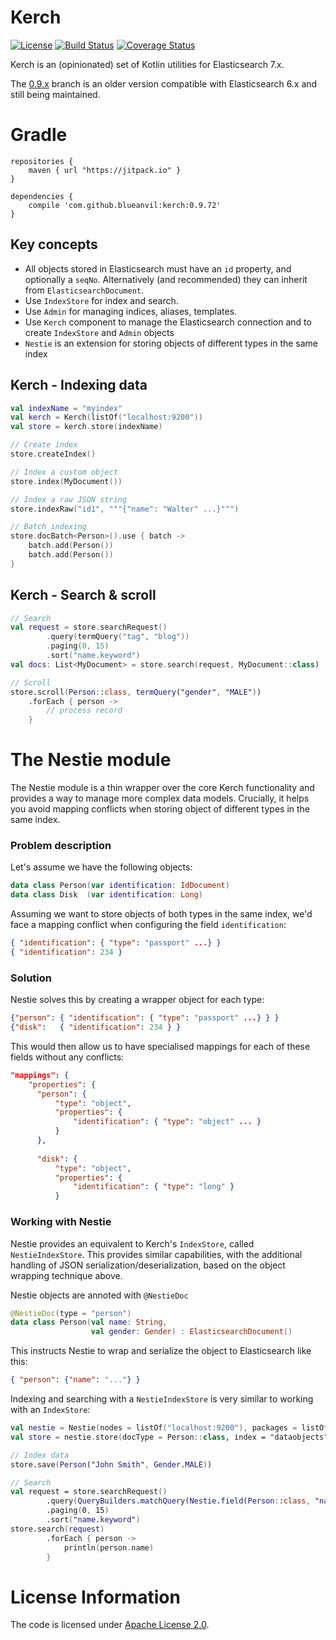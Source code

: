 # Kerch
[![License](https://img.shields.io/badge/License-Apache%202.0-blue.svg)](https://opensource.org/licenses/Apache-2.0)
[![Build Status](https://travis-ci.com/blueanvil/kerch.svg?branch=master)](https://travis-ci.com/blueanvil/kerch)
[![Coverage Status](https://coveralls.io/repos/github/blueanvil/kerch/badge.svg?branch=master)](https://coveralls.io/github/blueanvil/kerch?branch=master)

Kerch is an (opinionated) set of Kotlin utilities for Elasticsearch 7.x.

The [0.9.x](https://github.com/blueanvil/kerch/tree/0.9.x) branch is an older version compatible with Elasticsearch 6.x and still being maintained.

# Gradle

```
repositories {
    maven { url "https://jitpack.io" }
}

dependencies {
    compile 'com.github.blueanvil:kerch:0.9.72'
}
```

## Key concepts
* All objects stored in Elasticsearch must have an `id` property, and optionally a `seqNo`. Alternatively (and recommended) they can inherit from `ElasticsearchDocument`.
* Use `IndexStore` for index and search.
* Use `Admin` for managing indices, aliases, templates.
* Use `Kerch` component to manage the Elasticsearch connection and to create `IndexStore` and `Admin` objects 
* `Nestie` is an extension for storing objects of different types in the same index 

## Kerch - Indexing data
```kotlin
val indexName = "myindex"
val kerch = Kerch(listOf("localhost:9200"))
val store = kerch.store(indexName)

// Create index
store.createIndex()

// Index a custom object
store.index(MyDocument())

// Index a raw JSON string
store.indexRaw("id1", """{"name": "Walter" ...}""")

// Batch indexing
store.docBatch<Person>().use { batch ->
    batch.add(Person())
    batch.add(Person())
}
```

## Kerch - Search & scroll
```kotlin
// Search
val request = store.searchRequest()
        .query(termQuery("tag", "blog"))
        .paging(0, 15)
        .sort("name.keyword")
val docs: List<MyDocument> = store.search(request, MyDocument::class)

// Scroll
store.scroll(Person::class, termQuery("gender", "MALE"))
    .forEach { person ->
        // process record
    }
```

# The Nestie module
The Nestie module is a thin wrapper over the core Kerch functionality and provides a way
to manage more complex data models. Crucially, it helps you avoid mapping conflicts when
storing object of different types in the same index.

### Problem description
Let's assume we have the following objects:
```kotlin
data class Person(var identification: IdDocument)
data class Disk  (var identification: Long)
```

Assuming we want to store objects of both types in the same index, we'd face a mapping
conflict when configuring the field `identification`:
```json
{ "identification": { "type": "passport" ...} }
{ "identification": 234 }
```
### Solution
Nestie solves this by creating a wrapper object for each type:
```json
{"person": { "identification": { "type": "passport" ...} } }
{"disk":   { "identification": 234 } }
``` 

This would then allow us to have specialised mappings for each of these fields without any conflicts:
```json
"mappings": {
    "properties": {
      "person": {
          "type": "object",
          "properties": {
              "identification": { "type": "object" ... }
          }
      },
      
      "disk": {
          "type": "object",
          "properties": {
              "identification": { "type": "long" }
          }
```

### Working with Nestie
Nestie provides an equivalent to Kerch's `IndexStore`, called `NestieIndexStore`.
This provides similar capabilities, with the additional handling of JSON serialization/deserialization,
based on the object wrapping technique above. 

Nestie objects are annoted with `@NestieDoc`
```kotlin
@NestieDoc(type = "person")
data class Person(val name: String,
                  val gender: Gender) : ElasticsearchDocument()
```
This instructs Nestie to wrap and serialize the object to Elasticsearch like this:
```json
{ "person": {"name": "..."} }
```

Indexing and searching with a `NestieIndexStore` is very similar to working with an `IndexStore`:
```kotlin
val nestie = Nestie(nodes = listOf("localhost:9200"), packages = listOf("com.blueanvil"))
val store = nestie.store(docType = Person::class, index = "dataobjects")

// Index data
store.save(Person("John Smith", Gender.MALE))

// Search
val request = store.searchRequest()
        .query(QueryBuilders.matchQuery(Nestie.field(Person::class, "name"), "john"))
        .paging(0, 15)
        .sort("name.keyword")
store.search(request)
        .forEach { person ->
            println(person.name)
        }
```

# License Information
The code is licensed under [Apache License 2.0](https://www.apache.org/licenses/LICENSE-2.0).
